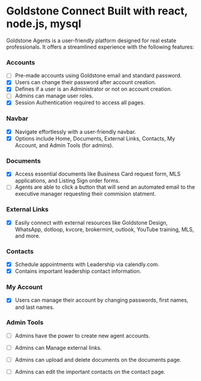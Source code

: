 
# Goldstone Connect Built with react, node.js, mysql


Goldstone Agents is a user-friendly platform designed for real estate professionals. It offers a streamlined experience with the following features:

### Accounts
- [ ] Pre-made accounts using Goldstone email and standard password.
- [x] Users can change their password after account creation.
- [x] Defines if a user is an Administrator or not on account creation.
- [ ] Admins can manage user roles.
- [x] Session Authentication required to access all pages.

### Navbar
- [x] Navigate effortlessly with a user-friendly navbar.
- [x] Options include Home, Documents, External Links, Contacts, My Account, and Admin Tools (for admins).

### Documents
- [x] Access essential documents like Business Card request form, MLS applications, and Listing Sign order forms.
- [ ] Agents are able to click a button that will send an automated email to the executive manager requesting their commision statment.

### External Links
- [x] Easily connect with external resources like Goldstone Design, WhatsApp, dotloop, kvcore, brokermint, outlook, YouTube training, MLS, and more.

### Contacts
- [x] Schedule appointments with Leadership via calendly.com.
- [x] Contains important leadership contact information.

### My Account
- [x] Users can manage their account by changing passwords, first names, and last names.

### Admin Tools
- [ ] Admins have the power to create new agent accounts.
- [ ] Admins can Manage external links.
- [ ] Admins can upload and delete documents on the documents page.
- [ ] Admins can edit the important contacts on the contact page.

